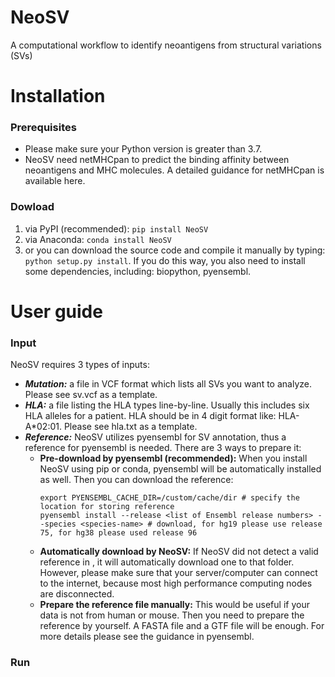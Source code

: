 # NeoSV
A computational workflow to identify neoantigens from structural variations (SVs)

# Installation
### Prerequisites
* Please make sure your Python version is greater than 3.7.
* NeoSV need netMHCpan to predict the binding affinity between neoantigens and MHC molecules. A detailed guidance for netMHCpan is available here.<br>

### Dowload
  1. via PyPI (recommended): `pip install NeoSV`<br>
  2. via Anaconda: `conda install NeoSV`<br>
  3. or you can download the source code and compile it manually by typing: `python setup.py install`. If you do this way, you also need to install some dependencies, including: biopython, pyensembl.


# User guide
### Input
NeoSV requires 3 types of inputs:
* **_Mutation:_** a file in VCF format which lists all SVs you want to analyze. Please see sv.vcf as a template.
* **_HLA:_** a file listing the HLA types line-by-line. Usually this includes six HLA alleles for a patient. HLA should be in 4 digit format like: HLA-A*02:01. Please see hla.txt as a template.
* **_Reference:_** NeoSV utilizes pyensembl for SV annotation, thus a reference for pyensembl is needed. There are 3 ways to prepare it: <br>
  - **Pre-download by pyensembl (recommended):** When you install NeoSV using pip or conda, pyensembl will be automatically installed as well. Then you can download the reference:<br>
    ```
    export PYENSEMBL_CACHE_DIR=/custom/cache/dir # specify the location for storing reference
    pyensembl install --release <list of Ensembl release numbers> --species <species-name> # download, for hg19 please use release 75, for hg38 please used release 96
    ```
  - **Automatically download by NeoSV:** If NeoSV did not detect a valid reference in , it will automatically download one to that folder. However, please make sure that your server/computer can connect to the internet, because most high performance computing nodes are disconnected.
  - **Prepare the reference file manually:** This would be useful if your data is not from human or mouse. Then you need to prepare the reference by yourself. A FASTA file and a GTF file will be enough. For more details please see the guidance in pyensembl.
### Run
